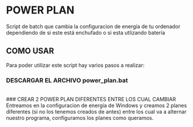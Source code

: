 # POWER PLAN
Script de batch que cambia la configuracion de energía de tu ordenador dependiendo de si este está enchufado o si esta utlizando batería

## COMO USAR
Para poder utilizar este script hay varios pasos a realizar: 
### DESCARGAR EL ARCHIVO power_plan.bat
<br />
### CREAR 2 POWER PLAN DIFERENTES ENTRE LOS CUAL CAMBIAR
Entreamos en la configuracion de energía de Windows y creamos 2 planes diferentes (si no los tenemos creados de antes) entre los cual va a alternar nuestro programa, configuramos los planes como queramos.
<br />
